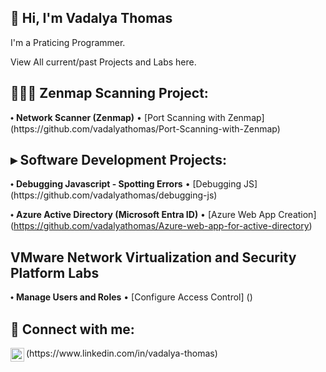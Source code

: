 ##  👋 Hi, I'm Vadalya Thomas

I'm a Praticing Programmer.

View All current/past Projects and Labs here.

<h2> 👩🏾‍💻 Zenmap Scanning Project:</h2>
 ⬩ <b> Network Scanner (Zenmap)</b> • [Port Scanning with Zenmap] (https://github.com/vadalyathomas/Port-Scanning-with-Zenmap)  
 
<h2> ▸ Software Development Projects:</h2>
 ⬩ <b>Debugging Javascript - Spotting Errors</b>󠁯 •󠁏󠁏 [Debugging JS] (https://github.com/vadalyathomas/debugging-js)<br>
 
 ⬩ <b>Azure Active Directory (Microsoft Entra ID)</b> •󠁏󠁏 [Azure Web App Creation] (https://github.com/vadalyathomas/Azure-web-app-for-active-directory)

 <h2>VMware Network Virtualization and Security Platform Labs</h2>
 ⬩ <b>Manage Users and Roles</b>󠁯 •󠁏󠁏 [Configure Access Control] ()
 
<h2> 🤳 Connect with me:</h2>
<img align="left" alt="VadalyaThomas | LinkedIn" width="22px" src="https://cdn.jsdelivr.net/npm/simple-icons@v3/icons/linkedin.svg" />
(https://www.linkedin.com/in/vadalya-thomas)
<!--
**vadalyathomas/vadalyathomas** is a ✨ _special_ ✨ repository because its `README.md` (this file) appears on your GitHub profile.

Here are some ideas to get you started:


-->
